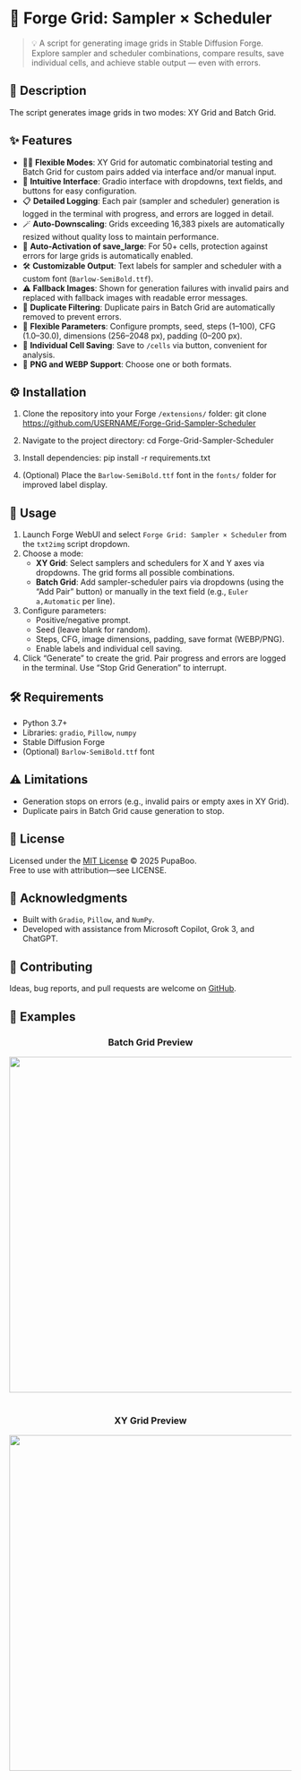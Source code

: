 # 🔬 Forge Grid: Sampler × Scheduler

> 💡 A script for generating image grids in Stable Diffusion Forge. Explore sampler and scheduler combinations, compare results, save individual cells, and achieve stable output — even with errors.


## 📝 Description

The script generates image grids in two modes: XY Grid and Batch Grid.


## ✨ Features

- 🤸‍♂️ **Flexible Modes**: XY Grid for automatic combinatorial testing and Batch Grid for custom pairs added via interface and/or manual input.
- 🔮 **Intuitive Interface**: Gradio interface with dropdowns, text fields, and buttons for easy configuration.
- 📋 **Detailed Logging**: Each pair (sampler and scheduler) generation is logged in the terminal with progress, and errors are logged in detail.
- 🪄 **Auto-Downscaling**: Grids exceeding 16,383 pixels are automatically resized without quality loss to maintain performance.
- 🎯 **Auto-Activation of save_large**: For 50+ cells, protection against errors for large grids is automatically enabled.
- 🛠️ **Customizable Output**: Text labels for sampler and scheduler with a custom font (`Barlow-SemiBold.ttf`).
- ⚠️ **Fallback Images**: Shown for generation failures with invalid pairs and replaced with fallback images with readable error messages.
- 🚰 **Duplicate Filtering**: Duplicate pairs in Batch Grid are automatically removed to prevent errors.
- 🔀 **Flexible Parameters**: Configure prompts, seed, steps (1–100), CFG (1.0–30.0), dimensions (256–2048 px), padding (0–200 px).
- 📅 **Individual Cell Saving**: Save to `/cells` via button, convenient for analysis.
- 💾 **PNG and WEBP Support**: Choose one or both formats.


## ⚙️ Installation

1. Clone the repository into your Forge `/extensions/` folder:
   git clone https://github.com/USERNAME/Forge-Grid-Sampler-Scheduler

2. Navigate to the project directory:
   cd Forge-Grid-Sampler-Scheduler

3. Install dependencies:
   pip install -r requirements.txt

4. (Optional) Place the `Barlow-SemiBold.ttf` font in the `fonts/` folder for improved label display.


## 🚀 Usage

1. Launch Forge WebUI and select `Forge Grid: Sampler × Scheduler` from the `txt2img` script dropdown.
2. Choose a mode:
   - **XY Grid**: Select samplers and schedulers for X and Y axes via dropdowns. The grid forms all possible combinations.
   - **Batch Grid**: Add sampler-scheduler pairs via dropdowns (using the “Add Pair” button) or manually in the text field (e.g., `Euler a,Automatic` per line).
3. Configure parameters:
   - Positive/negative prompt.
   - Seed (leave blank for random).
   - Steps, CFG, image dimensions, padding, save format (WEBP/PNG).
   - Enable labels and individual cell saving.
4. Click “Generate” to create the grid. Pair progress and errors are logged in the terminal. Use “Stop Grid Generation” to interrupt.


## 🛠 Requirements

- Python 3.7+
- Libraries: `gradio`, `Pillow`, `numpy`
- Stable Diffusion Forge
- (Optional) `Barlow-SemiBold.ttf` font


## ⚠️ Limitations

- Generation stops on errors (e.g., invalid pairs or empty axes in XY Grid).
- Duplicate pairs in Batch Grid cause generation to stop.


## 📜 License

Licensed under the [MIT License](LICENSE) © 2025 PupaBoo.  
Free to use with attribution—see LICENSE.


## 🙌 Acknowledgments

- Built with `Gradio`, `Pillow`, and `NumPy`.
- Developed with assistance from Microsoft Copilot, Grok 3, and ChatGPT.


## 🤝 Contributing

Ideas, bug reports, and pull requests are welcome on [GitHub](https://github.com/PupaBoo/Forge-Grid-Sampler-Scheduler).


## 📸 Examples

<div align="center" style="margin-bottom:40px;">
  <h3>Batch Grid Preview</h3>
  <img src="example/batchgrid.png" width="600">
</div>

<div align="center" style="margin-bottom:40px;">
  <h3>XY Grid Preview</h3>
  <img src="example/xygrid.png" width="600">
</div>

